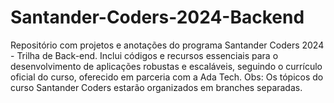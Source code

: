 # Santander-Coders-2024-Backend
Repositório com projetos e anotações do programa Santander Coders 2024 - Trilha de Back-end. Inclui códigos e recursos essenciais para o desenvolvimento de aplicações robustas e escaláveis, seguindo o currículo oficial do curso, oferecido em parceria com a Ada Tech.
Obs: Os tópicos do curso Santander Coders estarão organizados em branches separadas.
